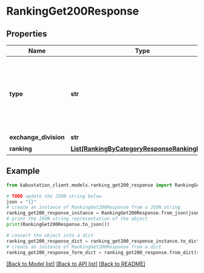 # RankingGet200Response


## Properties

Name | Type | Description | Notes
------------ | ------------- | ------------- | -------------
**type** | **str** | 種別&lt;br&gt; ※業種別値上がり率、業種別値下がり率の場合、市場は「null」になります | [optional] 
**exchange_division** | **str** | 市場 | [optional] 
**ranking** | [**List[RankingByCategoryResponseRankingInner]**](RankingByCategoryResponseRankingInner.md) | ランキング | [optional] 

## Example

```python
from kabustation_client.models.ranking_get200_response import RankingGet200Response

# TODO update the JSON string below
json = "{}"
# create an instance of RankingGet200Response from a JSON string
ranking_get200_response_instance = RankingGet200Response.from_json(json)
# print the JSON string representation of the object
print(RankingGet200Response.to_json())

# convert the object into a dict
ranking_get200_response_dict = ranking_get200_response_instance.to_dict()
# create an instance of RankingGet200Response from a dict
ranking_get200_response_form_dict = ranking_get200_response.from_dict(ranking_get200_response_dict)
```
[[Back to Model list]](../README.md#documentation-for-models) [[Back to API list]](../README.md#documentation-for-api-endpoints) [[Back to README]](../README.md)


